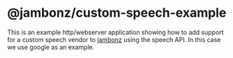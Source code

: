 # @jambonz/custom-speech-example

This is an example http/webserver application showing how to add support for a custom speech vendor to [jambonz](https://jambonz.org) using the speech API.  In this case we use google as an example.